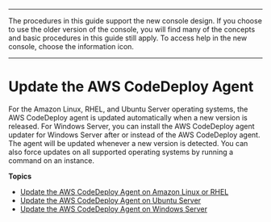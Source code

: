 --------

 The procedures in this guide support the new console design\. If you choose to use the older version of the console, you will find many of the concepts and basic procedures in this guide still apply\. To access help in the new console, choose the information icon\. 

--------

# Update the AWS CodeDeploy Agent<a name="codedeploy-agent-operations-update"></a>

For the Amazon Linux, RHEL, and Ubuntu Server operating systems, the AWS CodeDeploy agent is updated automatically when a new version is released\. For Windows Server, you can install the AWS CodeDeploy agent updater for Windows Server after or instead of the AWS CodeDeploy agent\. The agent will be updated whenever a new version is detected\. You can also force updates on all supported operating systems by running a command on an instance\.

**Topics**
+ [Update the AWS CodeDeploy Agent on Amazon Linux or RHEL](codedeploy-agent-operations-update-linux.md)
+ [Update the AWS CodeDeploy Agent on Ubuntu Server](codedeploy-agent-operations-update-ubuntu.md)
+ [Update the AWS CodeDeploy Agent on Windows Server](codedeploy-agent-operations-update-windows.md)